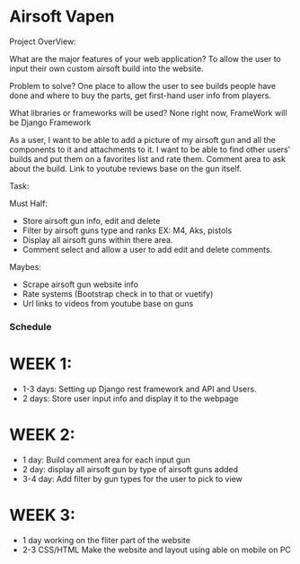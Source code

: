 # Airsoft Vapen
Project OverView:

What are the major features of your web application? 
To allow the user to input their own custom airsoft build into the website. 

Problem to solve? 
One place to allow the user to see builds people have done and where to buy the parts, get first-hand user info from players. 


What libraries or frameworks will be used? None right now, FrameWork will be Django Framework


As a user, I want to be able to add a picture of my airsoft gun and all the components to it and attachments to it. I want to be able to find other users’ builds and put them on a favorites list and rate them. Comment area to ask about the build. Link to youtube reviews base on the gun itself. 


Task: 

Must Half:
- Store airsoft gun info, edit and delete
- Filter by airsoft guns type and ranks EX: M4, Aks, pistols
- Display all airsoft guns within there area. 
- Comment select and allow a user to add edit and delete comments. 

Maybes: 
- Scrape airsoft gun website info 
- Rate systems (Bootstrap check in to that or vuetify)
- Url links to videos from youtube base on guns

### Schedule
# WEEK 1:  
- 1-3 days: Setting up Django rest framework and API and Users.
- 2 days: Store user input info and display it to the webpage  

# WEEK 2:

- 1 day: Build comment area for each input gun
- 2 day: display all airsoft gun by type of airsoft guns added 
- 3-4 day: Add filter by gun types for the user to pick to view


# WEEK 3:
- 1 day working on the fliter part of the website
 - 2-3 CSS/HTML Make  the website and layout using able on mobile on PC

